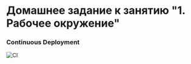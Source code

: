 # Домашнее задание к занятию "1. Рабочее окружение"

### Continuous Deployment

![CI](https://github.com/GalantsevIlya/Ahj-env/actions/workflows/web.yml/badge.svg)
